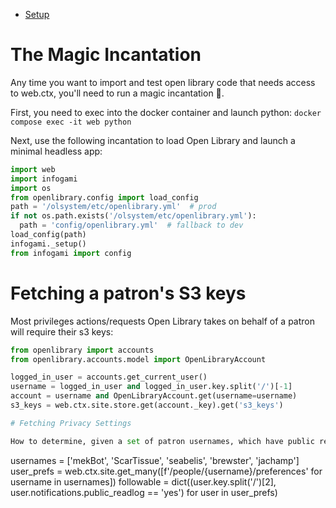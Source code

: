 * [Setup](#The-Magic-Incantation)

# The Magic Incantation

Any time you want to import and test open library code that needs access to web.ctx, you'll need to run a magic incantation 🧙.

First, you need to exec into the docker container and launch python:
`docker compose exec -it web python` 

Next, use the following incantation to load Open Library and launch a minimal headless app:

```py
import web
import infogami
import os
from openlibrary.config import load_config
path = '/olsystem/etc/openlibrary.yml'  # prod
if not os.path.exists('/olsystem/etc/openlibrary.yml'):
  path = 'config/openlibrary.yml'  # fallback to dev
load_config(path)
infogami._setup()
from infogami import config
```

# Fetching a patron's S3 keys

Most privileges actions/requests Open Library takes on behalf of a patron will require their s3 keys:

```py
from openlibrary import accounts
from openlibrary.accounts.model import OpenLibraryAccount

logged_in_user = accounts.get_current_user()
username = logged_in_user and logged_in_user.key.split('/')[-1]
account = username and OpenLibraryAccount.get(username=username)
s3_keys = web.ctx.site.store.get(account._key).get('s3_keys')

# Fetching Privacy Settings

How to determine, given a set of patron usernames, which have public reading logs / can be followed?

```
usernames = ['mekBot', 'ScarTissue', 'seabelis', 'brewster', 'jachamp']
user_prefs = web.ctx.site.get_many([f'/people/{username}/preferences' for username in usernames])
followable = dict((user.key.split('/')[2], user.notifications.public_readlog == 'yes') for user in user_prefs)
```